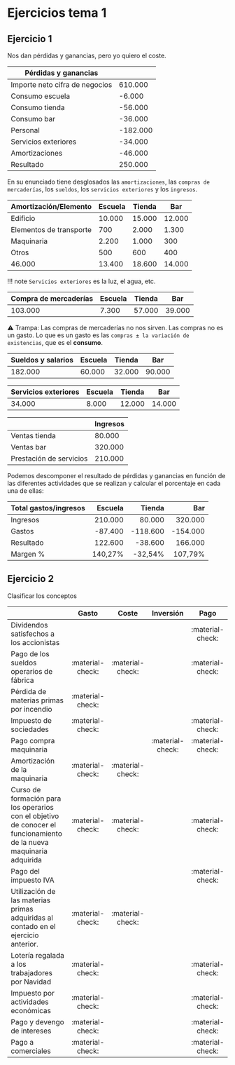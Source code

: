# Ejercicios tema 1

## Ejercicio 1

Nos dan pérdidas y ganancias, pero yo quiero el coste.

|Pérdidas y ganancias||
|--|--|
|Importe neto cifra de negocios|610.000|
|Consumo escuela|-6.000|
|Consumo tienda|-56.000|
|Consumo bar|-36.000|
|Personal|-182.000|
|Servicios exteriores|-34.000|
|Amortizaciones|-46.000|
|Resultado|250.000|

En su enunciado tiene desglosados las `amortizaciones`, las `compras de mercaderías`, los `sueldos`, los `servicios exteriores` y los `ingresos`.

|Amortización/Elemento|Escuela|Tienda|Bar|
|--|--|--|--|
|Edificio|10.000|15.000|12.000|
|Elementos de transporte|700|2.000|1.300|
|Maquinaria|2.200|1.000|300|
|Otros|500|600|400|
|46.000|13.400|18.600|14.000|

!!! note
    `Servicios exteriores` es la luz, el agua, etc.

|Compra de mercaderías|Escuela|Tienda|Bar|
|--|--|--|--|
|103.000|7.300|57.000|39.000|

:warning: Trampa: Las compras de mercaderías no nos sirven. Las compras no es un gasto. Lo que es un gasto es las `compras ± la variación de existencias`, que es el **consumo**.

|Sueldos y salarios|Escuela|Tienda|Bar|
|--|--|--|--|
|182.000|60.000|32.000|90.000|

|Servicios exteriores|Escuela|Tienda|Bar|
|--|--|--|--|
|34.000|8.000|12.000|14.000|

||Ingresos|
|--|--|
|Ventas tienda|80.000|
|Ventas bar|320.000|
|Prestación de servicios|210.000|

Podemos descomponer el resultado de pérdidas y ganancias en función de las diferentes actividades que se realizan y calcular el porcentaje en cada una de ellas:

|Total gastos/ingresos|Escuela|Tienda|Bar|
|--|--:|--:|--:|
|Ingresos|210.000|80.000|320.000
|Gastos|-87.400|-118.600|-154.000|
|Resultado|122.600|-38.600|166.000|
|Margen %|140,27%|-32,54%|107,79%|

## Ejercicio 2

Clasificar los conceptos

||Gasto|Coste|Inversión|Pago|
|--|:--:|:--:|:--:|:--:|
|Dividendos satisfechos a los accionistas||||:material-check:|
|Pago de los sueldos operarios de fábrica|:material-check:|:material-check:||:material-check:|
|Pérdida de materias primas por incendio|:material-check:||||
|Impuesto de sociedades|:material-check:|||:material-check:|
|Pago compra maquinaria|||:material-check:|:material-check:|
|Amortización de la maquinaria|:material-check:|:material-check:|||
|Curso de formación para los operarios con el objetivo de conocer el funcionamiento de la nueva maquinaria adquirida|:material-check:|:material-check:||:material-check:|
|Pago del impuesto IVA||||:material-check:|
|Utilización de las materias primas adquiridas al contado en el ejercicio anterior.|:material-check:|:material-check:|||
|Lotería regalada a los trabajadores por Navidad|:material-check:|||:material-check:|
|Impuesto por actividades económicas|:material-check:|||:material-check:|
|Pago y devengo de intereses|:material-check:|||:material-check:|
|Pago a comerciales|:material-check:|||:material-check:|
